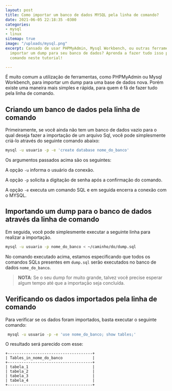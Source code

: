 ```yaml
---
layout: post
title: Como importar um banco de dados MYSQL pela linha de comando?
date: 2021-06-05 22:18:35 -0300
categories:
- mysql
- linux
sitemap: true
image: "/uploads/mysql.png"
excerpt: Cansado de usar PHPMyAdmin, Mysql Workbench, ou outras ferramentas, para
  importar um dump para seu banco de dados? Aprenda a fazer tudo isso pela linha de
  comando neste tutorial!

---
```

É muito comum a utilização de ferramentas, como PHPMyAdmin ou Mysql Workbench,  para importar um dump para uma base de dados nova. Porém existe uma maneira mais simples e rápida, para quem é fã de fazer tudo pela linha de comando.

## Criando um  banco de dados pela linha de comando

Primeiramente, se você ainda não tem um banco de dados vazio para o qual deseja fazer a importação de um arquivo Sql, você pode simplesmente criá-lo através do seguinte comando abaixo:

```bash
mysql -u usuario -p -e 'create database nome_do_banco'
```
Os argumentos passados acima são os seguintes:

A opção `-u` informa o usuário da conexão. 

A opção `-p` solicita a digitação de senha após a confirmação do comando.

A opção `-e` executa um comando SQL e em seguida encerra a conexão com o MYSQL.

## Importando um dump para o banco de dados através da linha de comando

Em seguida, você pode simplesmente executar a seguinte linha para realizar a importação.

```bash
mysql -u usuario -p nome_do_banco < ~/caminho/do/dump.sql
```

No comando executado acima, estamos especificando que todos os comandos SQLs presentes em `dump.sql` serão executados no banco de dados `nome_do_banco`. 

> **NOTA**: Se o seu dump for muito grande, talvez você precise esperar algum tempo até que a importação seja concluída.

## Verificando os dados importados pela linha de comando

Para verificar se os dados foram importados, basta executar o seguinte comando:

```bash
 mysql -u usuario -p -e 'use nome_do_banco; show tables;'
```

O resultado será parecido com esse:

```text
+-------------------------------------+
| Tables_in_nome_do_banco             |
+-------------------------------------+
| tabela_1                            |
| tabela_2                            | 
| tabela_3                            |
| tabela_4                            |
+-------------------------------------+
```